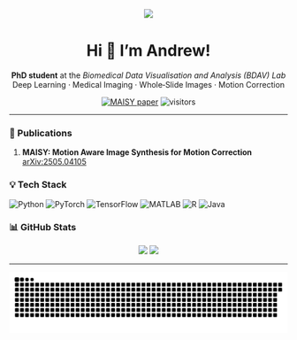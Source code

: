<!-- Banner GIF -->
<div align="center">
  <img src="https://media4.giphy.com/media/v1.Y2lkPTc5MGI3NjExZHRkY21jbXhpMWV6ZjZ2M3hyZnE2bzI4bWMxeTB1d2M0aWlwNjdjNSZlcD12MV9pbnRlcm5hbF9naWZfYnlfaWQmY3Q9Zw/Ws6T5PN7wHv3cY8xy8/giphy.gif" width="250"/>
</div>

<h1 align="center">Hi&nbsp;👋 I’m Andrew!</h1>

<p align="center">
  <strong>PhD student</strong> at the <em>Biomedical Data Visualisation and Analysis (BDAV) Lab</em><br/>
  Deep Learning&nbsp;·&nbsp;Medical Imaging&nbsp;·&nbsp;Whole‑Slide Images&nbsp;·&nbsp;Motion Correction
</p>

<p align="center">
  <a href="https://arxiv.org/abs/2505.04105"><img alt="MAISY paper" src="https://img.shields.io/badge/MAISY%20Paper-arXiv-b31b1b"></a>
  <img alt="visitors" src="https://visitor-badge.laobi.icu/badge?page_id=azgcdrew.azgcdrew">
</p>

---

### 📝 Publications
1. **MAISY: Motion Aware Image Synthesis for Motion Correction**  
   <a href="https://arxiv.org/abs/2505.04105">arXiv:2505.04105</a>

### 💡 Tech Stack
![Python](https://img.shields.io/badge/Python-3670A0?logo=python&logoColor=white)
![PyTorch](https://img.shields.io/badge/PyTorch-ee4c2c?logo=pytorch&logoColor=white)
![TensorFlow](https://img.shields.io/badge/TensorFlow-FF6F00?logo=tensorflow&logoColor=white)
![MATLAB](https://img.shields.io/badge/MATLAB-0076A8?logo=mathworks&logoColor=white)
![R](https://img.shields.io/badge/R-276DC3?logo=r&logoColor=white)
![Java](https://img.shields.io/badge/Java-007396?logo=java&logoColor=white)

### 📊 GitHub Stats
<div align="center">
  <img src="https://github-readme-stats.vercel.app/api?username=azgcdrew&show_icons=true&include_all_commits=true&hide_title=true" height="165"/>
  <img src="https://github-readme-stats.vercel.app/api/top-langs/?username=azgcdrew&layout=compact" height="165"/>
</div>

---

<div align="center">
  <img src="https://raw.githubusercontent.com/azgcdrew/azgcdrew/output/snake.svg" alt="snake animation"/>
</div>